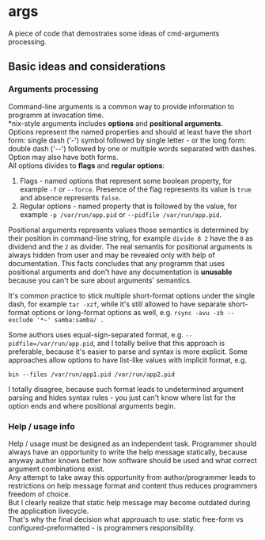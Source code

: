 # args
A piece of code that demostrates some ideas of cmd-arguments processing.

## Basic ideas and considerations
### Arguments processing
Command-line arguments is a common way to provide information to programm at invocation time.  
\*nix-style arguments includes **options** and **positional arguments**.  
Options represent the named properties and should at least have the short form: single dash ('-') symbol followed by single letter - or the long form: double dash ('--') followed by one or multiple words separated with dashes. Option may also have both forms.  
All options divides to **flags** and **regular options**:
1. Flags - named options that represent some boolean property, for example `-f` or `--force`. Presence of the flag represents its value is `true` and absence represents `false`.  
2. Regular options - named property that is followed by the value, for example `-p /var/run/app.pid` or `--pidfile /var/run/app.pid`.  

Positional arguments represents values those semantics is determined by their position in command-line string, for example `divide 8 2` have the `8` as dividend and the `2` as divider. The real semantis for positional arguments is always hidden from user and may be revealed only with help of documentation. This facts concludes that any programm that uses positional arguments and don't have any documentation is **unusable** because you can't be sure about arguments' semantics.  

It's common practice to stick multiple short-format options under the single dash, for example `tar -xzf`, while it's still allowed to have separate short-format options or long-format options as well, e.g. `rsync -avu -zb --exclude '*~' samba:samba/ .`  

Some authors uses equal-sign-separated format, e.g. `--pidfile=/var/run/app.pid`, and I totally belive that this approach is preferable, because it's easier to parse and syntax is more explicit. 
Some approaches allow options to have list-like values with implicit format, e.g.
```
bin --files /var/run/app1.pid /var/run/app2.pid
```
I totally disagree, because such format leads to undetermined argument parsing and hides syntax rules - you just can't know where list for the option ends and where positional arguments begin.

### Help / usage info
Help / usage must be designed as an independent task. Programmer should always have an opportunity to write the help message statically, because anyway author knows better how software should be used and what correct argument combinations exist.  
Any attempt to take away this opportunity from author/programmer leads to restrictions on help message format and content thus reduces programmers freedom of choice.  
But I clearly realize that static help message may become outdated during the application livecycle.  
That's why the final decision what approuach to use: static free-form vs configured-preformatted - is programmers responsibility.
